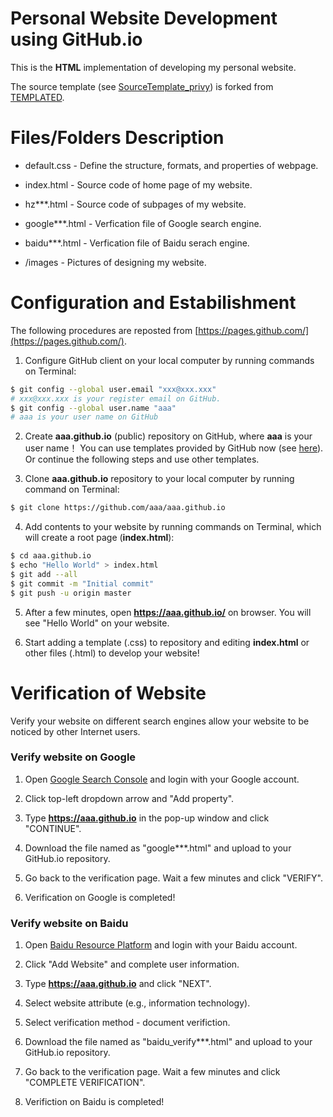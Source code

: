 # Personal Website Development using GitHub.io

This is the **HTML** implementation of developing my personal website. 

The source template (see [SourceTemplate_privy](https://github.com/HeZhang1994/HeZhang1994.github.io/tree/master/SourceTemplate_privy)) is forked from [TEMPLATED](http://templated.co).

# Files/Folders Description

* default.css - Define the structure, formats, and properties of webpage.

* index.html - Source code of home page of my website.

* hz***.html - Source code of subpages of my website.

* google***.html - Verfication file of Google search engine.

* baidu***.html - Verfication file of Baidu serach engine.

* /images - Pictures of designing my website.

# Configuration and Estabilishment

The following procedures are reposted from [https://pages.github.com/](https://pages.github.com/).

1. Configure GitHub client on your local computer by running commands on Terminal:
```bash
$ git config --global user.email "xxx@xxx.xxx"
# xxx@xxx.xxx is your register email on GitHub.
$ git config --global user.name "aaa"
# aaa is your user name on GitHub
```

2. Create __aaa.github.io__ (public) repository on GitHub, where __aaa__ is your user name！ You can use templates provided by GitHub now (see [here](https://blog.csdn.net/renfufei/article/details/37725057)). Or continue the following steps and use other templates.

3. Clone __aaa.github.io__ repository to your local computer by running command on Terminal:
```bash
$ git clone https://github.com/aaa/aaa.github.io
```

4. Add contents to your website by running commands on Terminal, which will create a root page (__index.html__):
```bash
$ cd aaa.github.io
$ echo "Hello World" > index.html
$ git add --all
$ git commit -m "Initial commit"
$ git push -u origin master
```

5. After a few minutes, open __https://aaa.github.io/__ on browser. You will see "Hello World" on your website.

6. Start adding a template (.css) to repository and editing __index.html__ or other files (.html) to develop your website!

# Verification of Website

Verify your website on different search engines allow your website to be noticed by other Internet users.

### Verify website on Google

1. Open [Google Search Console](https://search.google.com/search-console/about) and login with your Google account.

2. Click top-left dropdown arrow and "Add property".

3. Type __https://aaa.github.io__ in the pop-up window and click "CONTINUE".

4. Download the file named as "google***.html" and upload to your GitHub.io repository.

5. Go back to the verification page. Wait a few minutes and click "VERIFY".

6. Verification on Google is completed!

### Verify website on Baidu

1. Open [Baidu Resource Platform](https://ziyuan.baidu.com/) and login with your Baidu account.

2. Click "Add Website" and complete user information.

3. Type __https://aaa.github.io__ and click "NEXT".

4. Select website attribute (e.g., information technology).

5. Select verification method - document verifiction. 

6. Download the file named as "baidu_verify***.html" and upload to your GitHub.io repository. 

7. Go back to the verification page. Wait a few minutes and click "COMPLETE VERIFICATION".

8. Verifiction on Baidu is completed!
